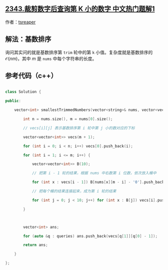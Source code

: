 ## [2343.裁剪数字后查询第 K 小的数字 中文热门题解1](https://leetcode.cn/problems/query-kth-smallest-trimmed-number/solutions/100000/by-tsreaper-hlt7)

作者：[tsreaper](https://leetcode.cn/u/tsreaper)
## 解法：基数排序
询问其实问的就是基数排序第 `trim` 轮中的第 `k` 小值。复杂度就是基数排序的 $\mathcal{O}(nm)$，其中 $m$ 是 `nums` 中每个字符串的长度。

## 参考代码（c++）
```c++
class Solution {
public:
    vector<int> smallestTrimmedNumbers(vector<string>& nums, vector<vector<int>>& queries) {
        int n = nums.size(), m = nums[0].size();
        // vecs[i][j] 表示基数排序第 i 轮中第 j 小的数对应的下标
        vector<vector<int>> vecs(m + 1);
        for (int i = 0; i < n; i++) vecs[0].push_back(i);
        for (int i = 1; i <= m; i++) {
            vector<vector<int>> B(10);
            // 把第 i - 1 轮的结果，根据 nums 中右数第 i 位数，依次放入桶中
            for (int x : vecs[i - 1]) B[nums[x][m - i] - '0'].push_back(x);
            // 把每个桶的结果连接起来，成为第 i 轮的结果
            for (int j = 0; j < 10; j++) for (int x : B[j]) vecs[i].push_back(x);
        }

        vector<int> ans;
        for (auto &q : queries) ans.push_back(vecs[q[1]][q[0] - 1]);
        return ans;
    }
};
```